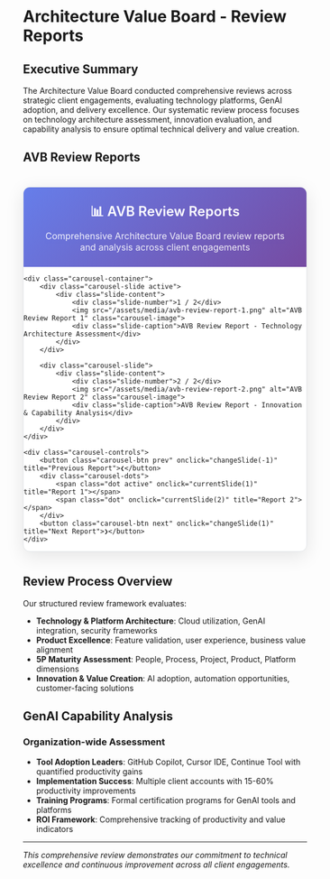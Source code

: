 # Architecture Value Board - Review Reports

## Executive Summary

The Architecture Value Board conducted comprehensive reviews across strategic client engagements, evaluating technology platforms, GenAI adoption, and delivery excellence. Our systematic review process focuses on technology architecture assessment, innovation evaluation, and capability analysis to ensure optimal technical delivery and value creation.

## AVB Review Reports

<div class="reports-carousel">
    <div class="carousel-header">
        <h3>📊 AVB Review Reports</h3>
        <p>Comprehensive Architecture Value Board review reports and analysis across client engagements</p>
    </div>
    
    <div class="carousel-container">
        <div class="carousel-slide active">
            <div class="slide-content">
                <div class="slide-number">1 / 2</div>
                <img src="/assets/media/avb-review-report-1.png" alt="AVB Review Report 1" class="carousel-image">
                <div class="slide-caption">AVB Review Report - Technology Architecture Assessment</div>
            </div>
        </div>
        
        <div class="carousel-slide">
            <div class="slide-content">
                <div class="slide-number">2 / 2</div>
                <img src="/assets/media/avb-review-report-2.png" alt="AVB Review Report 2" class="carousel-image">
                <div class="slide-caption">AVB Review Report - Innovation & Capability Analysis</div>
            </div>
        </div>
    </div>
    
    <div class="carousel-controls">
        <button class="carousel-btn prev" onclick="changeSlide(-1)" title="Previous Report">❮</button>
        <div class="carousel-dots">
            <span class="dot active" onclick="currentSlide(1)" title="Report 1"></span>
            <span class="dot" onclick="currentSlide(2)" title="Report 2"></span>
        </div>
        <button class="carousel-btn next" onclick="changeSlide(1)" title="Next Report">❯</button>
    </div>
</div>

<style>
/* AVB Review Reports Carousel Styles */
.reports-carousel {
    max-width: 1200px;
    margin: 40px auto;
    background: white;
    border-radius: 12px;
    box-shadow: 0 8px 32px rgba(0,0,0,0.1);
    overflow: hidden;
    border: 1px solid #e1e5e9;
}

.carousel-header {
    background: linear-gradient(135deg, #667eea 0%, #764ba2 100%);
    color: white;
    padding: 25px 30px;
    text-align: center;
}

.carousel-header h3 {
    margin: 0 0 10px 0;
    font-size: 1.5rem;
    font-weight: 600;
}

.carousel-header p {
    margin: 0;
    opacity: 0.9;
    font-size: 1rem;
}

.carousel-container {
    position: relative;
    height: 600px;
    overflow: hidden;
}

.carousel-slide {
    position: absolute;
    top: 0;
    left: 0;
    width: 100%;
    height: 100%;
    opacity: 0;
    transition: opacity 0.5s ease-in-out;
    display: flex;
    align-items: center;
    justify-content: center;
    background: #f8f9fa;
}

.carousel-slide.active {
    opacity: 1;
}

.slide-content {
    position: relative;
    width: 100%;
    height: 100%;
    display: flex;
    flex-direction: column;
    align-items: center;
    justify-content: center;
}

.slide-number {
    position: absolute;
    top: 15px;
    right: 20px;
    background: rgba(0,0,0,0.7);
    color: white;
    padding: 8px 12px;
    border-radius: 20px;
    font-size: 0.85rem;
    font-weight: 600;
    z-index: 10;
}

.carousel-image {
    max-width: 95%;
    max-height: 85%;
    object-fit: contain;
    border-radius: 8px;
    box-shadow: 0 4px 16px rgba(0,0,0,0.15);
    border: 1px solid #e1e5e9;
}

.slide-caption {
    position: absolute;
    bottom: 20px;
    left: 50%;
    transform: translateX(-50%);
    background: rgba(0,0,0,0.8);
    color: white;
    padding: 12px 20px;
    border-radius: 25px;
    font-size: 1rem;
    font-weight: 600;
    text-align: center;
    backdrop-filter: blur(10px);
    box-shadow: 0 4px 12px rgba(0,0,0,0.3);
}

.carousel-controls {
    display: flex;
    align-items: center;
    justify-content: center;
    padding: 20px;
    background: #f8f9fa;
    border-top: 1px solid #e1e5e9;
}

.carousel-btn {
    background: #667eea;
    color: white;
    border: none;
    padding: 12px 16px;
    border-radius: 50%;
    cursor: pointer;
    font-size: 1.2rem;
    font-weight: bold;
    margin: 0 15px;
    transition: all 0.3s ease;
    box-shadow: 0 2px 8px rgba(102, 126, 234, 0.3);
}

.carousel-btn:hover {
    background: #5a6fd8;
    transform: translateY(-2px);
    box-shadow: 0 4px 12px rgba(102, 126, 234, 0.4);
}

.carousel-btn:active {
    transform: translateY(0);
}

.carousel-dots {
    display: flex;
    gap: 8px;
    margin: 0 20px;
}

.dot {
    width: 12px;
    height: 12px;
    border-radius: 50%;
    background: #cbd5e0;
    cursor: pointer;
    transition: all 0.3s ease;
    border: 2px solid transparent;
}

.dot:hover {
    background: #a0aec0;
    transform: scale(1.2);
}

.dot.active {
    background: #667eea;
    border-color: #4c51bf;
    transform: scale(1.3);
}

/* Responsive Design */
@media (max-width: 768px) {
    .reports-carousel {
        margin: 20px auto;
        border-radius: 8px;
    }
    
    .carousel-header {
        padding: 20px;
    }
    
    .carousel-header h3 {
        font-size: 1.3rem;
    }
    
    .carousel-container {
        height: 400px;
    }
    
    .carousel-image {
        max-width: 90%;
        max-height: 80%;
    }
    
    .slide-caption {
        font-size: 0.9rem;
        padding: 10px 16px;
    }
    
    .carousel-controls {
        padding: 15px;
    }
    
    .carousel-btn {
        padding: 10px 14px;
        font-size: 1rem;
        margin: 0 10px;
    }
    
    .dot {
        width: 10px;
        height: 10px;
    }
}
</style>

<script>
let currentSlideIndex = 0;
const slides = document.querySelectorAll('.carousel-slide');
const dots = document.querySelectorAll('.dot');

function showSlide(index) {
    // Hide all slides
    slides.forEach(slide => slide.classList.remove('active'));
    dots.forEach(dot => dot.classList.remove('active'));
    
    // Show current slide
    if (slides[index]) {
        slides[index].classList.add('active');
    }
    if (dots[index]) {
        dots[index].classList.add('active');
    }
}

function changeSlide(direction) {
    currentSlideIndex += direction;
    
    if (currentSlideIndex >= slides.length) {
        currentSlideIndex = 0;
    } else if (currentSlideIndex < 0) {
        currentSlideIndex = slides.length - 1;
    }
    
    showSlide(currentSlideIndex);
}

function currentSlide(index) {
    currentSlideIndex = index - 1;
    showSlide(currentSlideIndex);
}

// Initialize carousel
document.addEventListener('DOMContentLoaded', function() {
    showSlide(0);
});
</script>

## Review Process Overview

Our structured review framework evaluates:

- **Technology & Platform Architecture**: Cloud utilization, GenAI integration, security frameworks
- **Product Excellence**: Feature validation, user experience, business value alignment
- **5P Maturity Assessment**: People, Process, Project, Product, Platform dimensions
- **Innovation & Value Creation**: AI adoption, automation opportunities, customer-facing solutions

## GenAI Capability Analysis

### Organization-wide Assessment

- **Tool Adoption Leaders**: GitHub Copilot, Cursor IDE, Continue Tool with quantified productivity gains
- **Implementation Success**: Multiple client accounts with 15-60% productivity improvements
- **Training Programs**: Formal certification programs for GenAI tools and platforms
- **ROI Framework**: Comprehensive tracking of productivity and value indicators

---

*This comprehensive review demonstrates our commitment to technical excellence and continuous improvement across all client engagements.*
